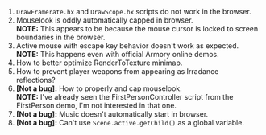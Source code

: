 1. `DrawFramerate.hx` and `DrawScope.hx` scripts do not work in the browser.
2. Mouselook is oddly automatically capped in browser.<br />
**NOTE:** This appears to be because the mouse cursor is locked to screen boundaries in the browser.
3. Active mouse with escape key behavior doesn't work as expected.<br />
**NOTE:** This happens even with official Armory online demos.
4. How to better optimize RenderToTexture minimap.
5. How to prevent player weapons from appearing as Irradance reflections?
6. **[Not a bug]:** How to properly and cap mouselook.<br />
**NOTE:** I've already seen the FirstPersonController script from the FirstPerson demo, I'm not interested in that one.
7. **[Not a bug]:** Music doesn't automatically start in browser.
8. **[Not a bug]:** Can't use `Scene.active.getChild()` as a global variable.
